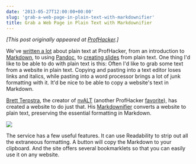 ```yaml
---
date: '2013-05-27T12:00:00+00:00'
slug: 'grab-a-web-page-in-plain-text-with-markdownifier'
title: Grab a Web Page in Plain Text with Markdownifier
---
```


*\[This post originally appeared at [ProfHacker](http://chronicle.com/blogs/profhacker/grab-a-web-page-in-plain-text-with-markdownifier/49707).\]*

We've [written a lot](http://chronicle.com/blogs/profhacker/from-the-archives-all-about-text/45815) about plain text at ProfHacker, from an introduction to [Markdown](http://chronicle.com/blogs/profhacker/markdown-the-syntax-you-probably-already-know/35295), to using [Pandoc](http://chronicle.com/blogs/profhacker/pandoc-converts-all-your-text-documents/38700), to [creating slides](http://chronicle.com/blogs/profhacker/markdown-and-mdpress-for-presentations/46343) from plain text. One thing I'd like to be able to do with plain text is this: Often I'd like to grab some text from a website in plain text. Copying and pasting into a text editor loses links and italics, while pasting into a word processor brings a lot of junk formatting with it. It'd be nice to be able to copy a website's text in Markdown.

[Brett Terpstra](http://brettterpstra.com/), the creator of [nvALT](http://brettterpstra.com/projects/nvalt/) (another ProfHacker [favorite](http://chronicle.com/blogs/profhacker/move-quickly-from-idea-to-draft-with-notational-velocity/35085)), has created a website to do just that. His [Markdownifier](http://heckyesmarkdown.com/) converts a website to plain text, preserving the essential formatting in Markdown.

<img src="https://i2.wp.com/chronicle.com/blogs/profhacker/files/2013/05/Screen-Shot-2013-05-25-at-10.22.30-PM-547x273.png?resize=547%2C273" data-recalc-dims="1" />

The service has a few useful features. It can use Readability to strip out all the extraneous formatting. A button will copy the Markdown to your clipboard. And the site offers several bookmarklets so that you can easily use it on any website.
